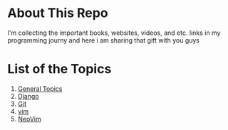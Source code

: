 # About This Repo
I'm collecting the important books, websites, videos, and etc. links in my programming journy and here i am sharing that gift with you guys

# List of the Topics
1. [General Topics]()
2. [Django]()
3. [Git]()
4. [vim]()
5. [NeoVim]()
